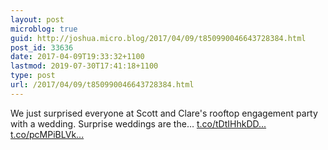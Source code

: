 ```yaml
---
layout: post
microblog: true
guid: http://joshua.micro.blog/2017/04/09/t850990046643728384.html
post_id: 33636
date: 2017-04-09T19:33:32+1100
lastmod: 2019-07-30T17:41:18+1100
type: post
url: /2017/04/09/t850990046643728384.html
---
```

We just surprised everyone at Scott and Clare's rooftop engagement party with a wedding. Surprise weddings are the… [t.co/tDtIHhkDD...](https://t.co/tDtIHhkDDQ) [t.co/pcMPiBLVk...](https://t.co/pcMPiBLVkr)
